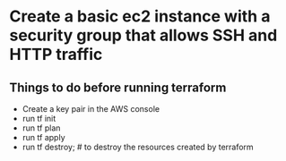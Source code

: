 # Create a basic ec2 instance with a security group that allows SSH and HTTP traffic

## Things to do before running terraform
- Create a key pair in the AWS console
- run tf init
- run tf plan
- run tf apply
- run tf destroy; # to destroy the resources created by terraform